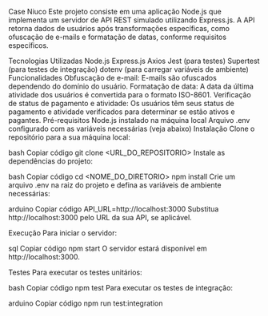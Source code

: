 Case Niuco
Este projeto consiste em uma aplicação Node.js que implementa um servidor de API REST simulado utilizando Express.js. A API retorna dados de usuários após transformações específicas, como ofuscação de e-mails e formatação de datas, conforme requisitos específicos.

Tecnologias Utilizadas
Node.js
Express.js
Axios
Jest (para testes)
Supertest (para testes de integração)
dotenv (para carregar variáveis de ambiente)
Funcionalidades
Obfuscação de e-mail: E-mails são ofuscados dependendo do domínio do usuário.
Formatação de data: A data da última atividade dos usuários é convertida para o formato ISO-8601.
Verificação de status de pagamento e atividade: Os usuários têm seus status de pagamento e atividade verificados para determinar se estão ativos e pagantes.
Pré-requisitos
Node.js instalado na máquina local
Arquivo .env configurado com as variáveis necessárias (veja abaixo)
Instalação
Clone o repositório para a sua máquina local:

bash
Copiar código
git clone <URL_DO_REPOSITORIO>
Instale as dependências do projeto:

bash
Copiar código
cd <NOME_DO_DIRETORIO>
npm install
Crie um arquivo .env na raiz do projeto e defina as variáveis de ambiente necessárias:

arduino
Copiar código
API_URL=http://localhost:3000
Substitua http://localhost:3000 pelo URL da sua API, se aplicável.

Execução
Para iniciar o servidor:

sql
Copiar código
npm start
O servidor estará disponível em http://localhost:3000.

Testes
Para executar os testes unitários:

bash
Copiar código
npm test
Para executar os testes de integração:

arduino
Copiar código
npm run test:integration
